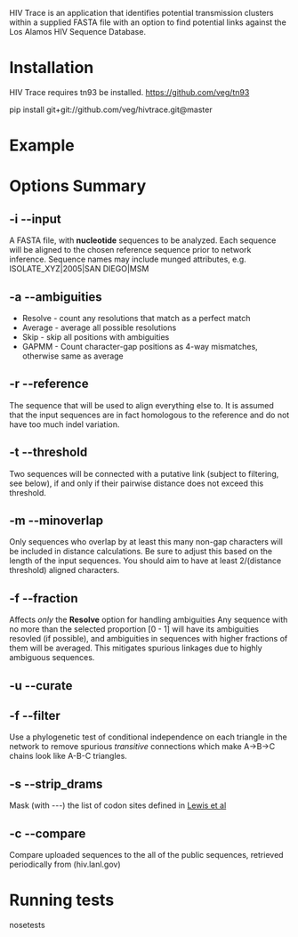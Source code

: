 HIV Trace is an application that identifies potential transmission
clusters within a supplied FASTA file with an option to find
potential links against the Los Alamos HIV Sequence Database. 

# Installation

HIV Trace requires tn93 be installed.
https://github.com/veg/tn93

pip install git+git://github.com/veg/hivtrace.git@master

# Example

# Options Summary

## -i --input

A FASTA file, with **nucleotide** sequences to be analyzed. Each sequence will
be aligned to the chosen reference sequence prior to network inference.
Sequence names may include munged attributes, 
e.g. ISOLATE_XYZ|2005|SAN DIEGO|MSM

## -a --ambiguities
* Resolve - count any resolutions that match as a perfect match
* Average - average all possible resolutions
* Skip - skip all positions with ambiguities
* GAPMM - Count character-gap positions as 4-way mismatches, otherwise same as average

## -r --reference

The sequence that will be used to align everything else to. It is assumed that
the input sequences are in fact homologous to the reference and do not have too
much indel variation.

## -t --threshold

Two sequences will be connected with a putative link (subject to filtering, see
below), if and only if their pairwise distance does not exceed this threshold.

## -m --minoverlap

Only sequences who overlap by at least this many non-gap characters will be
included in distance calculations. Be sure to adjust this based on the length
of the input sequences. You should aim to have at least 2/(distance threshold)
aligned characters.

## -f --fraction

Affects _only_ the **Resolve** option for handling ambiguities 
Any sequence with no more than the selected proportion [0 - 1] will have its
ambiguities resovled (if possible), and ambiguities in sequences with higher
fractions of them will be averaged. This mitigates spurious linkages due to
highly ambiguous sequences.

## -u --curate

## -f --filter

Use a phylogenetic test of conditional independence on each triangle in the
network to remove spurious _transitive_ connections which make
A->B->C chains look like A-B-C triangles. 

## -s --strip_drams
Mask (with ---) the list of codon sites defined in [Lewis et al](http://journals.plos.org/plosmedicine/article?id=10.1371/journal.pmed.0050050)
 
## -c --compare
Compare uploaded sequences to the all of the public sequences, retrieved
periodically from (hiv.lanl.gov)


# Running tests
nosetests
